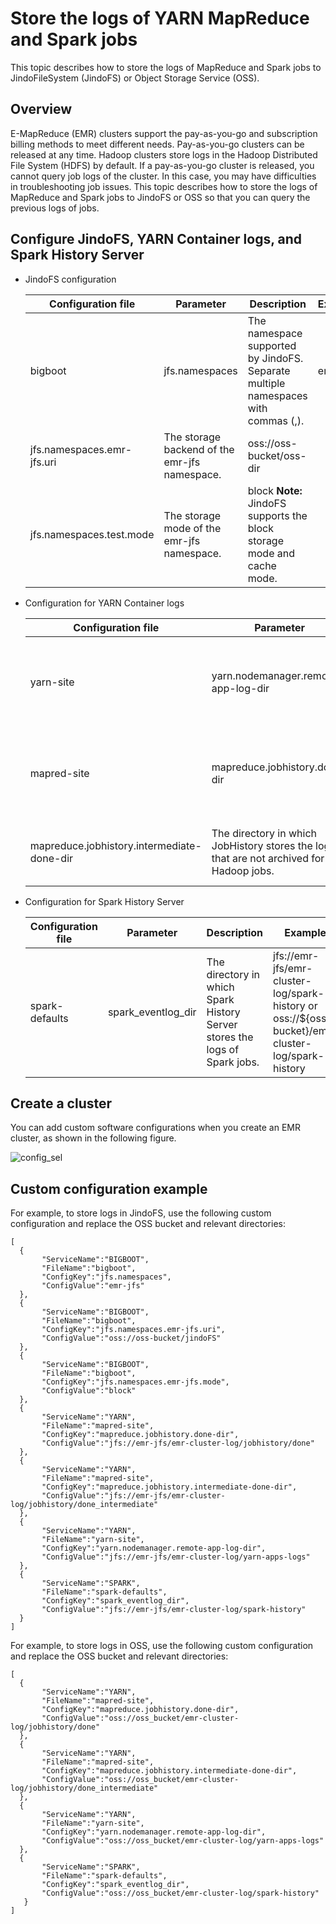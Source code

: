 # Store the logs of YARN MapReduce and Spark jobs

This topic describes how to store the logs of MapReduce and Spark jobs to JindoFileSystem \(JindoFS\) or Object Storage Service \(OSS\).

## Overview

E-MapReduce \(EMR\) clusters support the pay-as-you-go and subscription billing methods to meet different needs. Pay-as-you-go clusters can be released at any time. Hadoop clusters store logs in the Hadoop Distributed File System \(HDFS\) by default. If a pay-as-you-go cluster is released, you cannot query job logs of the cluster. In this case, you may have difficulties in troubleshooting job issues. This topic describes how to store the logs of MapReduce and Spark jobs to JindoFS or OSS so that you can query the previous logs of jobs.

## Configure JindoFS, YARN Container logs, and Spark History Server

-   JindoFS configuration

    |Configuration file|Parameter|Description|Example|
    |------------------|---------|-----------|-------|
    |bigboot|jfs.namespaces|The namespace supported by JindoFS. Separate multiple namespaces with commas \(,\).|emr-jfs|
    |jfs.namespaces.emr-jfs.uri|The storage backend of the emr-jfs namespace.|oss://oss-bucket/oss-dir|
    |jfs.namespaces.test.mode|The storage mode of the emr-jfs namespace.|block **Note:** JindoFS supports the block storage mode and cache mode. |

-   Configuration for YARN Container logs

    |Configuration file|Parameter|Description|Example|
    |------------------|---------|-----------|-------|
    |yarn-site|yarn.nodemanager.remote-app-log-dir|The directory in which YARN aggregates and stores logs after your application stops running. The log aggregation feature of YARN is enabled by default.|jfs://emr-jfs/emr-cluster-log/yarn-apps-logs or oss://$\{oss-bucket\}/emr-cluster-log/yarn-apps-logs|
    |mapred-site|mapreduce.jobhistory.done-dir|The directory in which JobHistory stores the logs of Hadoop jobs that are completed.|jfs://emr-jfs/emr-cluster-log/jobhistory/done or oss://$\{oss-bucket\}/emr-cluster-log/jobhistory/done|
    |mapreduce.jobhistory.intermediate-done-dir|The directory in which JobHistory stores the logs that are not archived for Hadoop jobs.|jfs://emr-jfs/emr-cluster-log/jobhistory/done\_intermediate or oss://$\{oss-bucket\}/emr-cluster-log/jobhistory/done\_intermediate|

-   Configuration for Spark History Server

    |Configuration file|Parameter|Description|Example|
    |------------------|---------|-----------|-------|
    |spark-defaults|spark\_eventlog\_dir|The directory in which Spark History Server stores the logs of Spark jobs.|jfs://emr-jfs/emr-cluster-log/spark-history or oss://$\{oss-bucket\}/emr-cluster-log/spark-history|


## Create a cluster

You can add custom software configurations when you create an EMR cluster, as shown in the following figure.

![config_sel](https://static-aliyun-doc.oss-accelerate.aliyuncs.com/assets/img/en-US/7907409951/p63698.png)

## Custom configuration example

For example, to store logs in JindoFS, use the following custom configuration and replace the OSS bucket and relevant directories:

```
[   
  {
       "ServiceName":"BIGBOOT",
       "FileName":"bigboot",
       "ConfigKey":"jfs.namespaces",
       "ConfigValue":"emr-jfs"
  },
  {
       "ServiceName":"BIGBOOT",
       "FileName":"bigboot",
       "ConfigKey":"jfs.namespaces.emr-jfs.uri",
       "ConfigValue":"oss://oss-bucket/jindoFS"
  },
  {
       "ServiceName":"BIGBOOT",
       "FileName":"bigboot",
       "ConfigKey":"jfs.namespaces.emr-jfs.mode",
       "ConfigValue":"block"
  },
  {
       "ServiceName":"YARN",
       "FileName":"mapred-site",
       "ConfigKey":"mapreduce.jobhistory.done-dir",
       "ConfigValue":"jfs://emr-jfs/emr-cluster-log/jobhistory/done"
  },
  {
       "ServiceName":"YARN",
       "FileName":"mapred-site",
       "ConfigKey":"mapreduce.jobhistory.intermediate-done-dir",
       "ConfigValue":"jfs://emr-jfs/emr-cluster-log/jobhistory/done_intermediate"
  },
  {
       "ServiceName":"YARN",
       "FileName":"yarn-site",
       "ConfigKey":"yarn.nodemanager.remote-app-log-dir",
       "ConfigValue":"jfs://emr-jfs/emr-cluster-log/yarn-apps-logs"
  }, 
  {
       "ServiceName":"SPARK",
       "FileName":"spark-defaults",
       "ConfigKey":"spark_eventlog_dir",
       "ConfigValue":"jfs://emr-jfs/emr-cluster-log/spark-history"
  }
]
```

For example, to store logs in OSS, use the following custom configuration and replace the OSS bucket and relevant directories:

```
[   
  {
       "ServiceName":"YARN",
       "FileName":"mapred-site",
       "ConfigKey":"mapreduce.jobhistory.done-dir",
       "ConfigValue":"oss://oss_bucket/emr-cluster-log/jobhistory/done"
  },
  {
       "ServiceName":"YARN",
       "FileName":"mapred-site",
       "ConfigKey":"mapreduce.jobhistory.intermediate-done-dir",
       "ConfigValue":"oss://oss_bucket/emr-cluster-log/jobhistory/done_intermediate"
  },
  {
       "ServiceName":"YARN",
       "FileName":"yarn-site",
       "ConfigKey":"yarn.nodemanager.remote-app-log-dir",
       "ConfigValue":"oss://oss_bucket/emr-cluster-log/yarn-apps-logs"
  }, 
  {
       "ServiceName":"SPARK",
       "FileName":"spark-defaults", 
       "ConfigKey":"spark_eventlog_dir",
       "ConfigValue":"oss://oss_bucket/emr-cluster-log/spark-history"
   }
]
```

